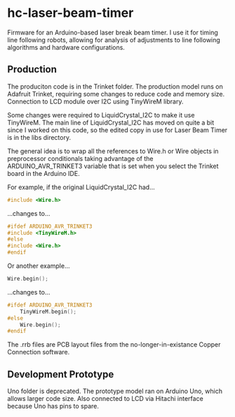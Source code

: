 # hc-laser-beam-timer

Firmware for an Arduino-based laser break beam timer.  I use it for timing line following robots, allowing for analysis of adjustments to line following algorithms and hardware configurations.

## Production

The produciton code is in the Trinket folder.  The production model runs on Adafruit Trinket, requiring some changes to reduce code and memory size.  Connection to LCD module over I2C using TinyWireM library.

Some changes were required to LiquidCrystal_I2C to make it use TinyWireM.  The main line of LiquidCrystal_I2C has moved on quite a bit since I worked on this code, so the edited copy in use for Laser Beam Timer is in the libs directory.

The general idea is to wrap all the references to Wire.h or Wire objects in preprocessor conditionals taking advantage of the ARDUINO_AVR_TRINKET3 variable that is set when you select the Trinket board in the Arduino IDE.

For example, if the original LiquidCrystal_I2C had...

```c++
#include <Wire.h>
```
...changes to...
```c++
#ifdef ARDUINO_AVR_TRINKET3
#include <TinyWireM.h>
#else
#include <Wire.h>
#endif
```

Or another example...
```c++
Wire.begin();
```
...changes to...
```c++
#ifdef ARDUINO_AVR_TRINKET3
	TinyWireM.begin();
#else
	Wire.begin();
#endif
```
The .rrb files are PCB layout files from the no-longer-in-existance Copper Connection software.

## Development Prototype

Uno folder is deprecated. The prototype model ran on Arduino Uno, which allows larger code size.  Also connected to LCD via Hitachi interface because Uno has pins to spare.
